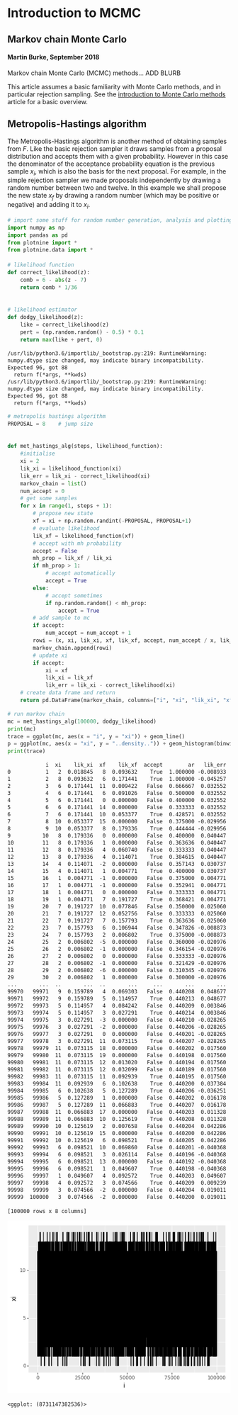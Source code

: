 
# Introduction to MCMC
## Markov chain Monte Carlo
#### Martin Burke, September 2018

Markov chain Monte Carlo (MCMC) methods... ADD BLURB

This article assumes a basic familiarity with Monte Carlo methods, and in particular rejection sampling. See the [introduction to Monte Carlo methods](https://mjb3.github.io/Discuit.jl/latest/monte_carlo_intro/monte_carlo_intro/) article for a basic overview.

## Metropolis-Hastings algorithm

The Metropolis-Hastings algorithm is another method of obtaining samples from $F$. Like the basic rejection sampler it draws samples from a proposal distribution and accepts them with a given probability. However in this case the denominator of the acceptance probability equation is the previous sample $x_i$, which is also the basis for the next proposal. 
For example, in the simple rejection sampler we made proposals independently by drawing a random number between two and twelve. In this example we shall propose the new state $x_f$ by drawing a random number (which may be positive or negative) and adding it to $x_i$.


```python
# import some stuff for random number generation, analysis and plotting
import numpy as np
import pandas as pd
from plotnine import *
from plotnine.data import *

# likelihood function
def correct_likelihood(z):
    comb = 6 - abs(z - 7)
    return comb * 1/36


# likelihood estimator
def dodgy_likelihood(z):
    like = correct_likelihood(z)
    pert = (np.random.random() - 0.5) * 0.1
    return max(like + pert, 0)
```

    /usr/lib/python3.6/importlib/_bootstrap.py:219: RuntimeWarning: numpy.dtype size changed, may indicate binary incompatibility. Expected 96, got 88
      return f(*args, **kwds)
    /usr/lib/python3.6/importlib/_bootstrap.py:219: RuntimeWarning: numpy.dtype size changed, may indicate binary incompatibility. Expected 96, got 88
      return f(*args, **kwds)



```python
# metropolis hastings algorithm
PROPOSAL = 8    # jump size


def met_hastings_alg(steps, likelihood_function):
    #initialise
    xi = 2
    lik_xi = likelihood_function(xi)
    lik_err = lik_xi - correct_likelihood(xi)
    markov_chain = list()
    num_accept = 0
    # get some samples
    for x in range(1, steps + 1):
        # propose new state
        xf = xi + np.random.randint(-PROPOSAL, PROPOSAL+1)
        # evaluate likelihood
        lik_xf = likelihood_function(xf)
        # accept with mh probability
        accept = False
        mh_prop = lik_xf / lik_xi
        if mh_prop > 1:
            # accept automatically
            accept = True
        else:
            # accept sometimes
            if np.random.random() < mh_prop:
                accept = True
        # add sample to mc
        if accept:
            num_accept = num_accept + 1
        rowi = (x, xi, lik_xi, xf, lik_xf, accept, num_accept / x, lik_err)
        markov_chain.append(rowi)
        # update xi
        if accept:
            xi = xf
            lik_xi = lik_xf
            lik_err = lik_xi - correct_likelihood(xi)
    # create data frame and return
    return pd.DataFrame(markov_chain, columns=["i", "xi", "lik_xi", "xf", "lik_xf", "accept", "ar", "lik_err"])
```


```python
# run markov chain 
mc = met_hastings_alg(100000, dodgy_likelihood)
print(mc)
trace = ggplot(mc, aes(x = "i", y = "xi")) + geom_line()
p = ggplot(mc, aes(x = "xi", y = "..density..")) + geom_histogram(binwidth=1)
print(trace)
```

                i  xi    lik_xi  xf    lik_xf  accept        ar   lik_err
    0           1   2  0.018845   8  0.093632    True  1.000000 -0.008933
    1           2   8  0.093632   6  0.171441    True  1.000000 -0.045257
    2           3   6  0.171441  11  0.009422   False  0.666667  0.032552
    3           4   6  0.171441   6  0.091026   False  0.500000  0.032552
    4           5   6  0.171441   0  0.000000   False  0.400000  0.032552
    5           6   6  0.171441  14  0.000000   False  0.333333  0.032552
    6           7   6  0.171441  10  0.053377    True  0.428571  0.032552
    7           8  10  0.053377  15  0.000000   False  0.375000 -0.029956
    8           9  10  0.053377   8  0.179336    True  0.444444 -0.029956
    9          10   8  0.179336   0  0.000000   False  0.400000  0.040447
    10         11   8  0.179336   1  0.000000   False  0.363636  0.040447
    11         12   8  0.179336   4  0.060740   False  0.333333  0.040447
    12         13   8  0.179336   4  0.114071    True  0.384615  0.040447
    13         14   4  0.114071  -2  0.000000   False  0.357143  0.030737
    14         15   4  0.114071   1  0.004771    True  0.400000  0.030737
    15         16   1  0.004771  -1  0.000000   False  0.375000  0.004771
    16         17   1  0.004771  -1  0.000000   False  0.352941  0.004771
    17         18   1  0.004771   0  0.000000   False  0.333333  0.004771
    18         19   1  0.004771   7  0.191727    True  0.368421  0.004771
    19         20   7  0.191727  10  0.077846   False  0.350000  0.025060
    20         21   7  0.191727  12  0.052756   False  0.333333  0.025060
    21         22   7  0.191727   7  0.157793    True  0.363636  0.025060
    22         23   7  0.157793   6  0.106944   False  0.347826 -0.008873
    23         24   7  0.157793   2  0.006802    True  0.375000 -0.008873
    24         25   2  0.006802  -5  0.000000   False  0.360000 -0.020976
    25         26   2  0.006802  -1  0.000000   False  0.346154 -0.020976
    26         27   2  0.006802   0  0.000000   False  0.333333 -0.020976
    27         28   2  0.006802  -1  0.000000   False  0.321429 -0.020976
    28         29   2  0.006802  -6  0.000000   False  0.310345 -0.020976
    29         30   2  0.006802   1  0.000000   False  0.300000 -0.020976
    ...       ...  ..       ...  ..       ...     ...       ...       ...
    99970   99971   9  0.159789   4  0.069303   False  0.440208  0.048677
    99971   99972   9  0.159789   5  0.114957    True  0.440213  0.048677
    99972   99973   5  0.114957   4  0.084242   False  0.440209  0.003846
    99973   99974   5  0.114957   3  0.027291    True  0.440214  0.003846
    99974   99975   3  0.027291  -3  0.000000   False  0.440210 -0.028265
    99975   99976   3  0.027291  -2  0.000000   False  0.440206 -0.028265
    99976   99977   3  0.027291   0  0.000000   False  0.440201 -0.028265
    99977   99978   3  0.027291  11  0.073115    True  0.440207 -0.028265
    99978   99979  11  0.073115  18  0.000000   False  0.440202  0.017560
    99979   99980  11  0.073115  19  0.000000   False  0.440198  0.017560
    99980   99981  11  0.073115  12  0.013020   False  0.440194  0.017560
    99981   99982  11  0.073115  12  0.032099   False  0.440189  0.017560
    99982   99983  11  0.073115  11  0.092939    True  0.440195  0.017560
    99983   99984  11  0.092939   6  0.102638    True  0.440200  0.037384
    99984   99985   6  0.102638   5  0.127289    True  0.440206 -0.036251
    99985   99986   5  0.127289   1  0.000000   False  0.440202  0.016178
    99986   99987   5  0.127289  11  0.066883    True  0.440207  0.016178
    99987   99988  11  0.066883  17  0.000000   False  0.440203  0.011328
    99988   99989  11  0.066883  10  0.125619    True  0.440208  0.011328
    99989   99990  10  0.125619   2  0.007658   False  0.440204  0.042286
    99990   99991  10  0.125619  15  0.000000   False  0.440200  0.042286
    99991   99992  10  0.125619   6  0.098521    True  0.440205  0.042286
    99992   99993   6  0.098521  10  0.069860   False  0.440201 -0.040368
    99993   99994   6  0.098521   3  0.026114   False  0.440196 -0.040368
    99994   99995   6  0.098521  13  0.000000   False  0.440192 -0.040368
    99995   99996   6  0.098521   1  0.049607    True  0.440198 -0.040368
    99996   99997   1  0.049607   4  0.092572    True  0.440203  0.049607
    99997   99998   4  0.092572   3  0.074566    True  0.440209  0.009239
    99998   99999   3  0.074566  -2  0.000000   False  0.440204  0.019011
    99999  100000   3  0.074566  -2  0.000000   False  0.440200  0.019011
    
    [100000 rows x 8 columns]



![png](output_4_1.png)


    <ggplot: (8731147382536)>

